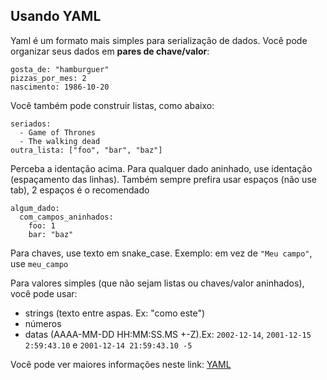## Usando YAML

Yaml é um formato mais simples para serialização de dados. Você pode organizar seus dados em **pares de chave/valor**:

```
gosta_de: "hamburguer"
pizzas_por_mes: 2
nascimento: 1986-10-20
```

Você também pode construir listas, como abaixo:

```
seriados:
  - Game of Thrones
  - The walking dead
outra_lista: ["foo", "bar", "baz"]
```

Perceba a identação acima. Para qualquer dado aninhado, use identação (espaçamento das linhas).
Também sempre prefira usar espaços (não use tab), 2 espaços é o recomendado

```
algum_dado:
  com_campos_aninhados:
    foo: 1
    bar: "baz"
```

Para chaves, use texto em snake_case. Exemplo: em vez de `"Meu campo"`, use `meu_campo`

Para valores simples (que não sejam listas ou chaves/valor aninhados), você pode usar:

  - strings (texto entre aspas. Ex: "como este")
  - números
  - datas (AAAA-MM-DD HH:MM:SS.MS +-Z).Ex: `2002-12-14`, `2001-12-15 2:59:43.10` e `2001-12-14 21:59:43.10 -5`

Você pode ver maiores informações neste link: [YAML](https://en.wikipedia.org/wiki/YAML)
